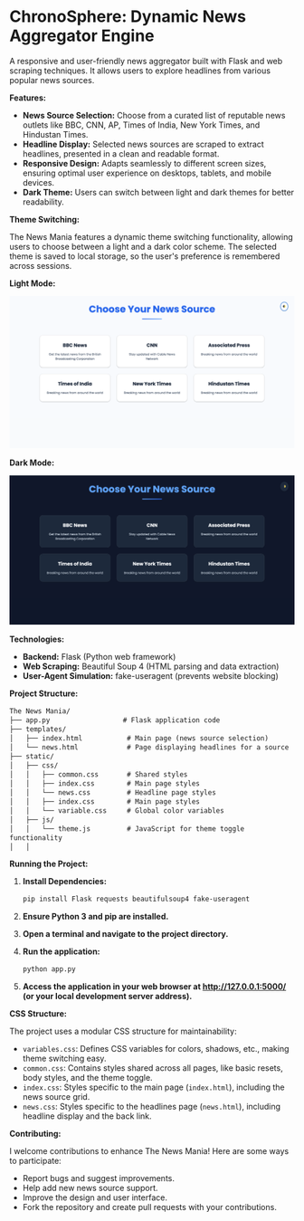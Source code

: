 # ChronoSphere: Dynamic News Aggregator Engine

A responsive and user-friendly news aggregator built with Flask and web scraping techniques. It allows users to explore headlines from various popular news sources.

**Features:**

-   **News Source Selection:** Choose from a curated list of reputable news outlets like BBC, CNN, AP, Times of India, New York Times, and Hindustan Times.
-   **Headline Display:** Selected news sources are scraped to extract headlines, presented in a clean and readable format.
-   **Responsive Design:** Adapts seamlessly to different screen sizes, ensuring optimal user experience on desktops, tablets, and mobile devices.
-   **Dark Theme:** Users can switch between light and dark themes for better readability.

**Theme Switching:**

The News Mania features a dynamic theme switching functionality, allowing users to choose between a light and a dark color scheme. The selected theme is saved to local storage, so the user's preference is remembered across sessions.

**Light Mode:**

![Light Mode Screenshot](static/screenshot/light.png)

**Dark Mode:**

![Dark Mode Screenshot](static/screenshot/dark.png)

**Technologies:**

-   **Backend:** Flask (Python web framework)
-   **Web Scraping:** Beautiful Soup 4 (HTML parsing and data extraction)
-   **User-Agent Simulation:** fake-useragent (prevents website blocking)

**Project Structure:**

```
The News Mania/
├── app.py                  # Flask application code
├── templates/
│   ├── index.html           # Main page (news source selection)
│   └── news.html            # Page displaying headlines for a source
├── static/
│   ├── css/
│   │   ├── common.css       # Shared styles
│   │   ├── index.css        # Main page styles
│   │   └── news.css         # Headline page styles
│   │   ├── index.css        # Main page styles
│   │   └── variable.css     # Global color variables
│   ├── js/
│   │   └── theme.js         # JavaScript for theme toggle functionality
│   │

```

**Running the Project:**

1.  **Install Dependencies:**
    ```bash
    pip install Flask requests beautifulsoup4 fake-useragent
    ```

2.  **Ensure Python 3 and pip are installed.**
3.  **Open a terminal and navigate to the project directory.**
4.  **Run the application:**
    ```bash
    python app.py
    ```

5.  **Access the application in your web browser at http://127.0.0.1:5000/ (or your local development server address).**

**CSS Structure:**

The project uses a modular CSS structure for maintainability:

-   `variables.css`: Defines CSS variables for colors, shadows, etc., making theme switching easy.
-   `common.css`: Contains styles shared across all pages, like basic resets, body styles, and the theme toggle.
-   `index.css`: Styles specific to the main page (`index.html`), including the news source grid.
-   `news.css`: Styles specific to the headlines page (`news.html`), including headline display and the back link.

**Contributing:**

I welcome contributions to enhance The News Mania! Here are some ways to participate:

-   Report bugs and suggest improvements.
-   Help add new news source support.
-   Improve the design and user interface.
-   Fork the repository and create pull requests with your contributions.
